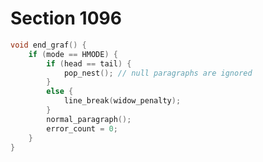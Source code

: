 # Section 1096

```c builder/boxes_and_lists.c
void end_graf() {
    if (mode == HMODE) {
        if (head == tail) {
            pop_nest(); // null paragraphs are ignored
        }
        else {
            line_break(widow_penalty);
        }
        normal_paragraph();
        error_count = 0;
    }
}
```
